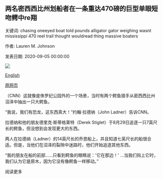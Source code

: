 ## 两名密西西比州划船者在一条重达470磅的巨型单眼短吻鳄中re翔

关键词: chasing oneeyed boat told pounds alligator gator weighing wasnt mississippi 470 reel trail thought wouldread thing massive boaters

作者: Lauren M. Johnson

发表日期: 2020-09-05 00:00:00

![](https://cdn.cnn.com/cnnnext/dam/assets/200905154310-03-massive-mississippi-gator-super-tease.jpg)

[English](Two%20Mississippi%20boaters%20reel%20in%20a%20massive%20one-eyed%20alligator%20weighing%20over%20470%20pounds.md)

[原网页](https://edition.cnn.com/2020/09/05/us/massive-gator-caught-in-mississippi-trnd/index.html)

（CNN）这就像是侏罗纪公园外的一个场景，当时有两个鳄鱼猎手从密西西比州沼泽中抽出一只大鳄鱼。

“我说，我们有恐龙，这东西真大！”约翰·拉德纳（John Ladner）告诉CNN。

拉德纳和他的朋友德里克·斯蒂格莱特（Derek Stiglet）于8月29日追逐一只7英尺长的鳄鱼，但没想到会发现更大的东西。

两人在拉德纳（Ladner）的14英尺长的乔恩船上，并且知道七英尺长的船很合适。但是，当他们在沼泽的裂隙中迷路时，他们开始追逐其他东西。

“我的朋友在船的前部……只看到鳄鱼的眼睛说：'它在那边！' ...当我们钩上它时，我们认为它是原木，因为它没有像鳄鱼一样移动。”

阅读更多